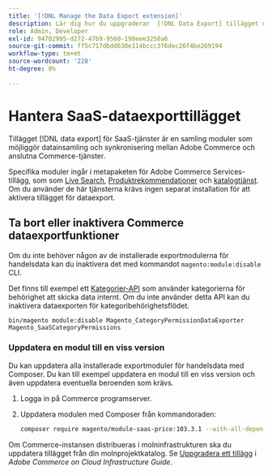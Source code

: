 ```yaml
---
title: '[!DNL Manage the Data Export extension]'
description: Lär dig hur du uppgraderar  [!DNL Data Export] tillägget och tar bort eller inaktiverar dataexporttjänster som inte behövs.
role: Admin, Developer
exl-id: 94702995-d272-47b9-9560-198eee3250a6
source-git-commit: ff5c717dbdd638e114bccc3f6dec26f4be269194
workflow-type: tm+mt
source-wordcount: '228'
ht-degree: 0%

---
```


# Hantera SaaS-dataexporttillägget

Tillägget [!DNL data export] för SaaS-tjänster är en samling moduler som möjliggör datainsamling och synkronisering mellan Adobe Commerce och anslutna Commerce-tjänster.

Specifika moduler ingår i metapaketen för Adobe Commerce Services-tillägg, som
som [Live Search](/help/live-search/overview.md), [Produktrekommendationer](/help/product-recommendations/overview.md) och [katalogtjänst](/help/catalog-service/overview.md). Om du använder de här tjänsterna krävs ingen separat installation för att aktivera tillägget för dataexport.

## Ta bort eller inaktivera Commerce dataexportfunktioner

Om du inte behöver någon av de installerade exportmodulerna för handelsdata kan du inaktivera det med kommandot `magento:module:disable` CLI.

Det finns till exempel ett [Kategorier-API](https://developer.adobe.com/commerce/webapi/graphql/schema/catalog-service/queries/categories/) som använder kategorierna för behörighet att skicka data internt. Om du inte använder detta API kan du inaktivera dataexporten för kategoribehörighetsflödet.

```shell script
bin/magento module:disable Magento_CategoryPermissionDataExporter Magento_SaaSCategoryPermissions
```

### Uppdatera en modul till en viss version

Du kan uppdatera alla installerade exportmoduler för handelsdata med Composer. Du kan till exempel uppdatera en modul till en viss version och även uppdatera eventuella beroenden som krävs.

1. Logga in på Commerce programserver.

1. Uppdatera modulen med Composer från kommandoraden:

   ```bash
   composer require magento/module-saas-price:103.3.1 --with-all-dependencies
   ```

Om Commerce-instansen distribueras i molninfrastrukturen ska du uppdatera tillägget från din molnprojektkatalog. Se [Uppgradera ett tillägg](https://experienceleague.adobe.com/sv/docs/commerce-cloud-service/user-guide/configure-store/extensions#upgrade-an-extension) i _Adobe Commerce on Cloud Infrastructure Guide_.
